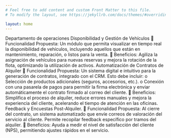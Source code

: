 ```yaml
---
# Feel free to add content and custom Front Matter to this file.
# To modify the layout, see https://jekyllrb.com/docs/themes/#overriding-theme-defaults

layout: home
---
```

Departamento de operaciones
Disponibilidad y Gestión de Vehículos
 Funcionalidad Propuesta: Un módulo que permita visualizar en tiempo real la disponibilidad de vehículos, incluyendo aquellos que están en mantenimiento, reparación, o listos para la venta.
 Beneficios: Agiliza la asignación de vehículos para nuevas reservas y mejora la rotación de la flota, optimizando la utilización de activos.
Automatización de Contratos de Alquiler
 Funcionalidad Propuesta: Un sistema digital e intuitivo para la generación de contratos, integrado con el CRM. Esto debe incluir:
o Selección de productos adicionales (seguros, accesorios, etc.).
o Conexión con una pasarela de pagos para permitir la firma electrónica y enviar automáticamente el contrato firmado al correo del cliente.
 Beneficios: Simplifica el proceso de alquiler, reduce errores manuales y mejora la experiencia del cliente, acelerando el tiempo de atención en las oficinas.
Feedback y Encuestas Post-Alquiler.
 Funcionalidad Propuesta: Al cierre del contrato, un sistema automatizado que envíe correos de valoración del servicio al cliente. Permite recopilar feedback específico por tramos del alquiler.
 Beneficios: Ayuda a medir el nivel de satisfacción del cliente (NPS), permitiendo ajustes rápidos en el servicio.